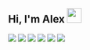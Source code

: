 ## Hi, I'm Alex <img src="https://user-images.githubusercontent.com/48355572/205912228-52b28bd4-910b-4447-934f-be8b19a3aec5.gif" width="30px" height="30px">

![](https://img.shields.io/badge/JavaScript-F7DF1E?style=flat&logo=javascript&logoColor=black) ![](https://img.shields.io/badge/-Python-14354c?style=flat&logo=Python&logoColor=white) ![](https://img.shields.io/badge/-Java-ed8b00?style=flat&logo=openjdk) ![](https://img.shields.io/badge/HTML5-E34F26?style=flat&logo=html5&logoColor=white) ![](https://img.shields.io/badge/CSS-239120?&style=flat&logo=css3&logoColor=white) ![](https://img.shields.io/badge/Node.js-43853D?style=flat&logo=node.js&logoColor=white)
